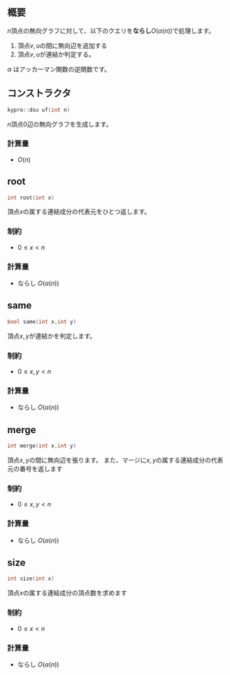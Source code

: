 ## 概要
$n$頂点の無向グラフに対して、以下のクエリを**ならし**$O(\alpha(n))$で処理します。
1. 頂点$v,u$の間に無向辺を追加する
1. 頂点$v,u$が連結か判定する。

$\alpha$ はアッカーマン関数の逆関数です。
## コンストラクタ
```cpp
kypro::dsu uf(int n)
```
$n$頂点$0$辺の無向グラフを生成します。
### 計算量
- $O(n)$

## root
```cpp
int root(int x)
```
頂点$x$の属する連結成分の代表元をひとつ返します。

### 制約
- $0\leq x < n$

### 計算量
- ならし $O(\alpha(n))$

## same
```cpp
bool same(int x,int y)
```
頂点$x,y$が連結かを判定します。
### 制約
- $0\leq x,y<n$

### 計算量
- ならし $O(\alpha(n))$

## merge
```cpp
int merge(int x,int y)
```
頂点$x,y$の間に無向辺を張ります。
また、マージに$x,y$の属する連結成分の代表元の番号を返します
### 制約
- $0\leq x,y<n$

### 計算量
- ならし $O(\alpha(n))$

## size
```cpp
int size(int x)
```
頂点$x$の属する連結成分の頂点数を求めます

### 制約
- $0\leq x<n$

### 計算量
- ならし $O(\alpha(n))$
